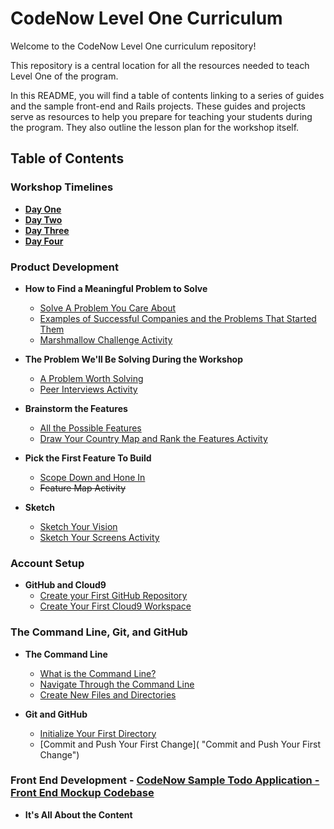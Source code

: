 # CodeNow Level One Curriculum
Welcome to the CodeNow Level One curriculum repository!

This repository is a central location for all the resources needed to teach Level One of the program.

In this README, you will find a table of contents linking to a series of guides and the sample front-end and Rails projects. These guides and projects serve as resources to help you prepare for teaching your students during the program. They also outline the lesson plan for the workshop itself.

## Table of Contents

### Workshop Timelines
  * [**Day One**](/workshop_timelines/day_one_timeline.md "Day One Timeline")
  * [**Day Two**](/workshop_timelines/day_two_timeline.md "Day Two Timeline")
  * [**Day Three**](/workshop_timelines/day_three_timeline.md "Day Three Timeline")
  * [**Day Four**](/workshop_timelines/day_four_timeline.md "Day Four Timeline")

### Product Development
  * **How to Find a Meaningful Problem to Solve**
    * [Solve A Problem You Care About](/product_development/solve_a_problem_you_care_about.md "Solve A Problem You Care About")
    * [Examples of Successful Companies and the Problems That Started Them](/product_development/examples_of_companies_and_the_problems_that_started_them.md "Examples of Successful Companies and the Problems That Started Them")
    * [Marshmallow Challenge Activity](/product_development/marshmallow_challenge_activity.md "Marshmallow Challenge Activity")

  * **The Problem We'll Be Solving During the Workshop**
    * [A Problem Worth Solving](/product_development/a_problem_worth_solving.md "A Problem Worth Solving")
    * [Peer Interviews Activity](/product_development/peer_interviews_activity.md "Peer Interviews Activity")

  * **Brainstorm the Features**
    * [All the Possible Features](/product_development/all_the_possible_features.md "All the Possible Features")
    * [Draw Your Country Map and Rank the Features Activity](/product_development/draw_your_country_map_and_rank_the_features_activity.md "Draw Your Country Map and Rank the Features Activity")

  * **Pick the First Feature To Build**
    * [Scope Down and Hone In](/product_development/scope_down_and_hone_in.md "Scope Down and Hone In")
    * ~~Feature Map Activity~~

  * **Sketch**
    * [Sketch Your Vision](/product_development/sketch_your_vision.md "Sketch Your Vision")
    * [Sketch Your Screens Activity](/product_development/sketch_your_screens_activity.md "Sketch Your Screens Activity")

### Account Setup
  * **GitHub and Cloud9**
    * [Create your First GitHub Repository](/account_setup/create_your_first_github_repository.md "Create your First GitHub Repository")
    * [Create Your First Cloud9 Workspace](/account_setup/create_your_first_cloud9_workspace.md "Create Your First Cloud9 Workspace")

### The Command Line, Git, and GitHub
  * **The Command Line**
    * [What is the Command Line?](/the_command_line_git_and_github/what_is_the_command_line.md "What is the Command Line?")
    * [Navigate Through the Command Line](/the_command_line_git_and_github/navigate_through_the_command_line.md "Navigate Through the Command Line")
    * [Create New Files and Directories](/the_command_line_git_and_github/create_new_files_and_directories.md "Create New Files and Directories")

  * **Git and GitHub**
    * [Initialize Your First Directory](/the_command_line_git_and_github/initialize_your_first_directory.md "Initialize Your First Directory")
    * [Commit and Push Your First Change]( "Commit and Push Your First Change")

### Front End Development - [CodeNow Sample Todo Application - Front End Mockup Codebase](https://github.com/CodeNowOrg/todo_app_mockup "CodeNow Sample Todo Application - Front End Mockup Codebase")

  * **It's All About the Content**
